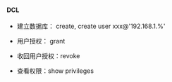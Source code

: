 #### DCL
* 建立数据库： create, create user xxx@'192.168.1.%'
* 用户授权： grant
* 收回用户授权：revoke

* 查看权限：show privileges

